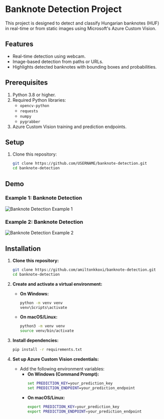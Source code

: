 # Banknote Detection Project

This project is designed to detect and classify Hungarian banknotes (HUF) in real-time or from static images using Microsoft's Azure Custom Vision.

## Features

- Real-time detection using webcam.
- Image-based detection from paths or URLs.
- Highlights detected banknotes with bounding boxes and probabilities.

## Prerequisites

1. Python 3.8 or higher.
2. Required Python libraries:
   - `opencv-python`
   - `requests`
   - `numpy`
   - `pygrabber`
3. Azure Custom Vision training and prediction endpoints.

## Setup

1. Clone this repository:
   ```bash
   git clone https://github.com/USERNAME/banknote-detection.git
   cd banknote-detection
## Demo

### Example 1: Banknote Detection
![Banknote Detection Example 1](images/test.png)

### Example 2: Banknote Detection
![Banknote Detection Example 2](images/test2.png)




## Installation

1. **Clone this repository:**
   ```bash
   git clone https://github.com/amiltonkkoxi/banknote-detection.git
   cd banknote-detection
   ```

2. **Create and activate a virtual environment:**
   - **On Windows:**
     ```bash
     python -m venv venv
     venv\Scripts\activate
     ```
   - **On macOS/Linux:**
     ```bash
     python3 -m venv venv
     source venv/bin/activate
     ```

3. **Install dependencies:**
   ```bash
   pip install -r requirements.txt
   ```

4. **Set up Azure Custom Vision credentials:**
   - Add the following environment variables:
     - **On Windows (Command Prompt):**
       ```cmd
       set PREDICTION_KEY=your_prediction_key
       set PREDICTION_ENDPOINT=your_prediction_endpoint
       ```
     - **On macOS/Linux:**
       ```bash
       export PREDICTION_KEY=your_prediction_key
       export PREDICTION_ENDPOINT=your_prediction_endpoint
       ```

